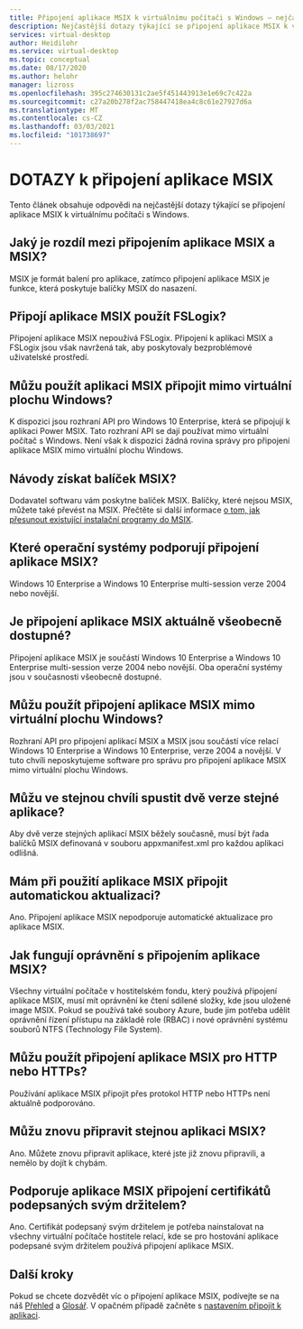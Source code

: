 ```yaml
---
title: Připojení aplikace MSIX k virtuálnímu počítači s Windows – nejčastější dotazy – Azure
description: Nejčastější dotazy týkající se připojení aplikace MSIX k virtuálnímu klientovi Windows
services: virtual-desktop
author: Heidilohr
ms.service: virtual-desktop
ms.topic: conceptual
ms.date: 08/17/2020
ms.author: helohr
manager: lizross
ms.openlocfilehash: 395c274630131c2ae5f451443913e1e69c7c422a
ms.sourcegitcommit: c27a20b278f2ac758447418ea4c8c61e27927d6a
ms.translationtype: MT
ms.contentlocale: cs-CZ
ms.lasthandoff: 03/03/2021
ms.locfileid: "101738697"
---
```

# <a name="msix-app-attach-faq"></a>DOTAZY k připojení aplikace MSIX

Tento článek obsahuje odpovědi na nejčastější dotazy týkající se připojení aplikace MSIX k virtuálnímu počítači s Windows.

## <a name="whats-the-difference-between-msix-and-msix-app-attach"></a>Jaký je rozdíl mezi připojením aplikace MSIX a MSIX?

MSIX je formát balení pro aplikace, zatímco připojení aplikace MSIX je funkce, která poskytuje balíčky MSIX do nasazení.

## <a name="does-msix-app-attach-use-fslogix"></a>Připojí aplikace MSIX použít FSLogix?

Připojení aplikace MSIX nepoužívá FSLogix. Připojení k aplikaci MSIX a FSLogix jsou však navržená tak, aby poskytovaly bezproblémové uživatelské prostředí.

## <a name="can-i-use-the-msix-app-attach-outside-of-windows-virtual-desktop"></a>Můžu použít aplikaci MSIX připojit mimo virtuální plochu Windows?

K dispozici jsou rozhraní API pro Windows 10 Enterprise, která se připojují k aplikaci Power MSIX. Tato rozhraní API se dají používat mimo virtuální počítač s Windows. Není však k dispozici žádná rovina správy pro připojení aplikace MSIX mimo virtuální plochu Windows.

## <a name="how-do-i-get-an-msix-package"></a>Návody získat balíček MSIX?

Dodavatel softwaru vám poskytne balíček MSIX. Balíčky, které nejsou MSIX, můžete také převést na MSIX. Přečtěte si další informace [o tom, jak přesunout existující instalační programy do MSIX](/windows/msix/packaging-tool/create-an-msix-overview#how-to-move-your-existing-installers-to-msix).

## <a name="which-operating-systems-support-msix-app-attach"></a>Které operační systémy podporují připojení aplikace MSIX?

Windows 10 Enterprise a Windows 10 Enterprise multi-session verze 2004 nebo novější.

## <a name="is-msix-app-attach-currently-generally-available"></a>Je připojení aplikace MSIX aktuálně všeobecně dostupné?

Připojení aplikace MSIX je součástí Windows 10 Enterprise a Windows 10 Enterprise multi-session verze 2004 nebo novější. Oba operační systémy jsou v současnosti všeobecně dostupné. 

## <a name="can-i-use-msix-app-attach-outside-of-windows-virtual-desktop"></a>Můžu použít připojení aplikace MSIX mimo virtuální plochu Windows?

Rozhraní API pro připojení aplikací MSIX a MSIX jsou součástí více relací Windows 10 Enterprise a Windows 10 Enterprise, verze 2004 a novější. V tuto chvíli neposkytujeme software pro správu pro připojení aplikace MSIX mimo virtuální plochu Windows.

## <a name="can-i-run-two-versions-of-the-same-application-at-the-same-time"></a>Můžu ve stejnou chvíli spustit dvě verze stejné aplikace?

Aby dvě verze stejných aplikací MSIX běžely současně, musí být řada balíčků MSIX definovaná v souboru appxmanifest.xml pro každou aplikaci odlišná.

## <a name="should-i-disable-auto-update-when-using-msix-app-attach"></a>Mám při použití aplikace MSIX připojit automatickou aktualizaci?

Ano. Připojení aplikace MSIX nepodporuje automatické aktualizace pro aplikace MSIX.

## <a name="how-do-permissions-work-with-msix-app-attach"></a>Jak fungují oprávnění s připojením aplikace MSIX?

Všechny virtuální počítače v hostitelském fondu, který používá připojení aplikace MSIX, musí mít oprávnění ke čtení sdílené složky, kde jsou uložené image MSIX. Pokud se používá také soubory Azure, bude jim potřeba udělit oprávnění řízení přístupu na základě role (RBAC) i nové oprávnění systému souborů NTFS (Technology File System).

## <a name="can-i-use-msix-app-attach-for-http-or-https"></a>Můžu použít připojení aplikace MSIX pro HTTP nebo HTTPs?

Používání aplikace MSIX připojit přes protokol HTTP nebo HTTPs není aktuálně podporováno.

## <a name="can-i-restage-the-same-msix-application"></a>Můžu znovu připravit stejnou aplikaci MSIX?

Ano. Můžete znovu připravit aplikace, které jste již znovu připravili, a nemělo by dojít k chybám.

## <a name="does-msix-app-attach-support-self-signed-certificates"></a>Podporuje aplikace MSIX připojení certifikátů podepsaných svým držitelem?

Ano. Certifikát podepsaný svým držitelem je potřeba nainstalovat na všechny virtuální počítače hostitele relací, kde se pro hostování aplikace podepsané svým držitelem používá připojení aplikace MSIX.


## <a name="next-steps"></a>Další kroky

Pokud se chcete dozvědět víc o připojení aplikace MSIX, podívejte se na náš [Přehled](what-is-app-attach.md) a [Glosář](app-attach-glossary.md). V opačném případě začněte s [nastavením připojit k aplikaci](app-attach.md).
